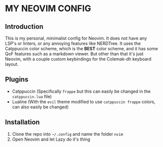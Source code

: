 # MY NEOVIM CONFIG

## Introduction

This is my personal, minimalist config for Neovim. It does not have any LSP's or linters, or any annoying features like NERDTree. It uses the Catppuccin color scheme, which is the **BEST** color scheme, and it has some QoF features such as a markdown viewer. But other than that it's just Neovim, with a couple custom keybindings for the Colemak-dh keyboard layout.

## Plugins

- Catppuccin (Specifically `frappe` but this can easily be changed in the `catppuccin.lua` file)
- Lualine (With the `evil` theme modified to use `catppuccin frappe` colors, can also easily be changed) 

## Installation

1. Clone the repo into `~/.config` and name the folder `nvim`
2. Open Neovim and let Lazy do it's thing
